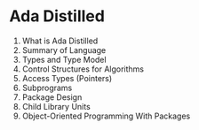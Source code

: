 # Ada Distilled

1. What is Ada Distilled
2. Summary of Language
3. Types and Type Model
4. Control Structures for Algorithms
5. Access Types (Pointers)
6. Subprograms
7. Package Design
8. Child Library Units
9. Object-Oriented Programming With Packages
